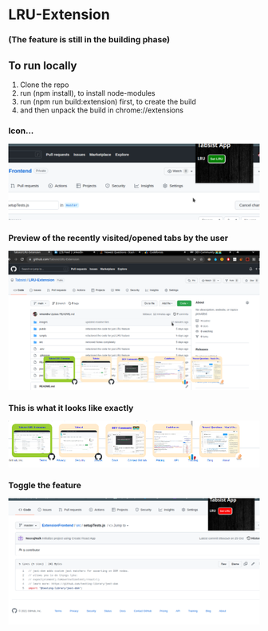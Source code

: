 # LRU-Extension 
### (The feature is still in the building phase)

##  To run locally 
1)  Clone the repo
2)  run (npm install), to install node-modules
3)  run (npm run build:extension) first, to create the build
4)  and then unpack the build in chrome://extensions


###  Icon...
![](images/LruIcon.png)


###  Preview of the recently visited/opened tabs by the user
![](images/LruWorkingModel.png)


###  This is what it looks like exactly
![](images/listOfLrus.png)

###  Toggle the feature
![](images/ToggleButton.png)
